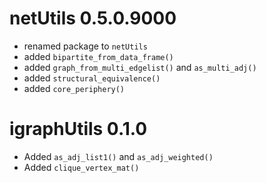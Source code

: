 # netUtils 0.5.0.9000

* renamed package to `netUtils`
* added `bipartite_from_data_frame()`
* added `graph_from_multi_edgelist()` and `as_multi_adj()`
* added `structural_equivalence()`
* added `core_periphery()`

# igraphUtils 0.1.0

* Added `as_adj_list1()` and `as_adj_weighted()`
* Added `clique_vertex_mat()`
